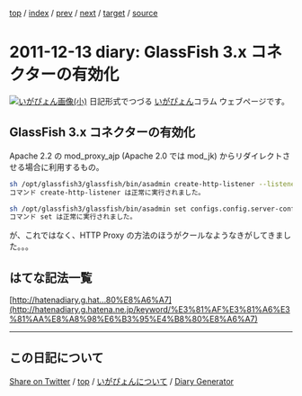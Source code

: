 [top](../index.html) 
 / [index](index.html) 
 / [prev](ig111210.html) 
 / [next](ig111215.html) 
 / [target](https://igapyon.github.io/diary/2011/ig111213.html) 
 / [source](https://github.com/igapyon/diary/blob/gh-pages/2011/ig111213.html.src.md) 

2011-12-13 diary:  GlassFish 3.x コネクターの有効化
=====================================================================================================
[![いがぴょん画像(小)](https://igapyon.github.io/diary/images/iga200306s.jpg "いがぴょん")](https://igapyon.github.io/diary/memo/memoigapyon.html) 日記形式でつづる [いがぴょん](https://igapyon.github.io/diary/memo/memoigapyon.html)コラム ウェブページです。

##  GlassFish 3.x コネクターの有効化


Apache 2.2 の mod_proxy_ajp (Apache 2.0 では mod_jk) からリダイレクトさせる場合に利用するもの。


```sh
sh /opt/glassfish3/glassfish/bin/asadmin create-http-listener --listenerport 8009 --listeneraddress 0.0.0.0 --defaultvs server jk-connector
コマンド create-http-listener は正常に実行されました。
```



```sh
sh /opt/glassfish3/glassfish/bin/asadmin set configs.config.server-config.network-config.network-listeners.network-listener.jk-connector.jk-enabled=true
コマンド set は正常に実行されました。
```


が、これではなく、HTTP Proxy の方法のほうがクールなようなきがしてきました。。。


##  はてな記法一覧

[http://hatenadiary.g.hat...80%E8%A6%A7](http://hatenadiary.g.hatena.ne.jp/keyword/%E3%81%AF%E3%81%A6%E3%81%AA%E8%A8%98%E6%B3%95%E4%B8%80%E8%A6%A7)


----------------------------------------------------------------------------------------------------

## この日記について

[Share on Twitter](https://twitter.com/intent/tweet?hashtags=igapyon%2Cdiary%2C%E3%81%84%E3%81%8C%E3%81%B4%E3%82%87%E3%82%93&text=+GlassFish+3.x+%E3%82%B3%E3%83%8D%E3%82%AF%E3%82%BF%E3%83%BC%E3%81%AE%E6%9C%89%E5%8A%B9%E5%8C%96&url=https%3A%2F%2Figapyon.github.io%2Fdiary%2F2011%2Fig111213.html) / [top](../index.html) / [いがぴょんについて](https://igapyon.github.io/diary/memo/memoigapyon.html) / [Diary Generator](https://github.com/igapyon/igapyonv3)
